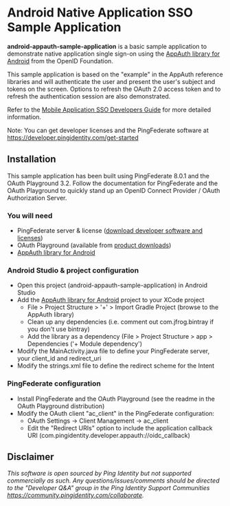# Android Native Application SSO Sample Application

**android-appauth-sample-application** is a basic sample application to demonstrate native application single sign-on using the [AppAuth library for Android](https://github.com/openid/AppAuth-Android) from the OpenID Foundation.

This sample application is based on the "example" in the AppAuth reference libraries and will authenticate the user and present the user's subject and tokens on the screen. Options to refresh the OAuth 2.0 access token and to refresh the authentication session are also demonstrated.

Refer to the [Mobile Application SSO Developers Guide](https://developer.pingidentity.com/en/resources/napps-native-app-sso) for more detailed information.

Note: You can get developer licenses and the PingFederate software at https://developer.pingidentity.com/get-started


## Installation

This sample application has been built using PingFederate 8.0.1 and the OAuth Playground 3.2. Follow the documentation for PingFederate and the OAuth Playground to quickly stand up an OpenID Connect Provider / OAuth Authorization Server.

### You will need

* PingFederate server & license ([download developer software and licenses](https://developer.pingidentity.com/get-started))
* OAuth Playground (available from [product downloads](https://www.pingidentity.com/en/products/downloads/pingfederate-downloads.html))
* [AppAuth library for Android](https://github.com/openid/AppAuth-Android)

### Android Studio & project configuration

* Open this project (android-appauth-sample-application) in Android Studio
* Add the [AppAuth library for Android](https://github.com/openid/AppAuth-Android) project to your XCode project
  * File > Project Structure > '+' > Import Gradle Project (browse to the AppAuth library)
  * Clean up any dependencies (i.e. comment out com.jfrog.bintray if you don't use bintray)
  * Add the library as a dependency (File > Project Structure > app > Dependencies ('+ Module dependency')
* Modify the MainActivity.java file to define your PingFederate server, your client_id and redirect_uri
* Modify the strings.xml file to define the redirect scheme for the Intent

### PingFederate configuration

* Install PingFederate and the OAuth Playground (see the readme in the OAuth Playground distribution)
* Modify the OAuth client "ac_client" in the PingFederate configuration:
  * OAuth Settings -> Client Management -> ac_client
  * Edit the "Redirect URIs" option to include the application callback URI (com.pingidentity.developer.appauth://oidc_callback)


## Disclaimer

*This software is open sourced by Ping Identity but not supported commercially as such. Any questions/issues/comments should be directed to the "Developer Q&A" group in the Ping Identity Support Communities https://community.pingidentity.com/collaborate.*
